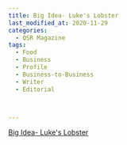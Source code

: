 ```yaml
---
title: Big Idea- Luke's Lobster
last_modified_at: 2020-11-29
categories:
  - QSR Magazine
tags:
  - Food
  - Business
  - Profile
  - Business-to-Business
  - Writer
  - Editorial 



---
```


[Big Idea- Luke's Lobster](http://www.ourdigitalmags.com/publication/?i=491431&ver=html5&p=53)
